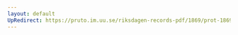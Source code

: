 ```yaml
---
layout: default
UpRedirect: https://pruto.im.uu.se/riksdagen-records-pdf/1869/prot-1869--ak--501/prot-1869--ak--501_008.pdf
---
```

